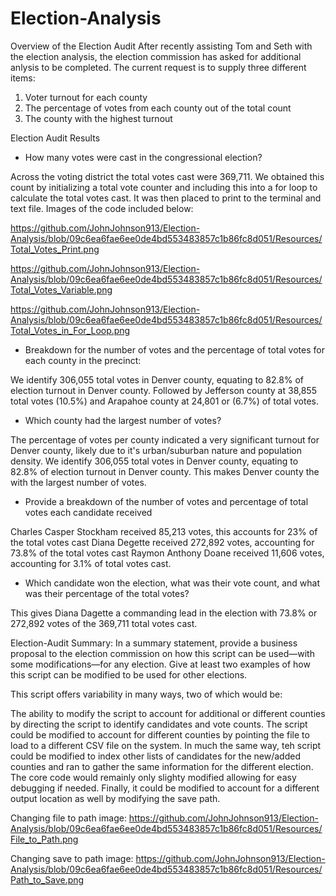 # Election-Analysis

Overview of the Election Audit
After recently assisting Tom and Seth with the election analysis, the election commission has asked for additional anlysis to be completed.  The current request is to supply three different items:

1. Voter turnout for each county
2. The percentage of votes from each county out of the total count
3. The county with the highest turnout

Election Audit Results

* How many votes were cast in the congressional election?

Across the voting district the total votes cast were 369,711.  We obtained this count by initializing a total vote counter and including this into a for loop to calculate the total votes cast.  It was then placed to print to the terminal and text file.  Images of the code included below:

https://github.com/JohnJohnson913/Election-Analysis/blob/09c6ea6fae6ee0de4bd553483857c1b86fc8d051/Resources/Total_Votes_Print.png

https://github.com/JohnJohnson913/Election-Analysis/blob/09c6ea6fae6ee0de4bd553483857c1b86fc8d051/Resources/Total_Votes_Variable.png

https://github.com/JohnJohnson913/Election-Analysis/blob/09c6ea6fae6ee0de4bd553483857c1b86fc8d051/Resources/Total_Votes_in_For_Loop.png

* Breakdown for the number of votes and the percentage of total votes for each county in the precinct:

We identify 306,055 total votes in Denver county, equating to 82.8% of election turnout in Denver county.  Followed by Jefferson county at 38,855 total votes (10.5%) and Arapahoe county at 24,801 or (6.7%) of total votes.

* Which county had the largest number of votes?

The percentage of votes per county indicated a very significant turnout for Denver county, likely due to it's urban/suburban nature and population density.   We identify 306,055 total votes in Denver county, equating to 82.8% of election turnout in Denver county.  This makes Denver county the with the largest number of votes.

* Provide a breakdown of the number of votes and percentage of total votes each candidate received

Charles Casper Stockham received 85,213 votes, this accounts for 23% of the total votes cast
Diana Degette received 272,892 votes, accounting for 73.8% of the total votes cast
Raymon Anthony Doane received 11,606 votes, accounting for 3.1% of total votes cast.
 
* Which candidate won the election, what was their vote count, and what was their percentage of the total votes?

This gives Diana Dagette a commanding lead in the election with 73.8% or 272,892 votes of the 369,711 total votes cast.  

Election-Audit Summary: In a summary statement, provide a business proposal to the election commission on how this script can be used—with some modifications—for any election. Give at least two examples of how this script can be modified to be used for other elections.

This script offers variability in many ways, two of which would be:

The ability to modify the script to account for additional or different counties by directing the script to identify candidates and vote counts.  The script could be modified to account for different counties by pointing the file to load to a different CSV file on the system.  In much the same way, teh script could be modified to index other lists of candidates for the new/added counties and ran to gather the same information for the different election.  The core code would remainly only slighty modified allowing for easy debugging if needed.  Finally, it could be modified to account for a different output location as well by modifying the save path.

Changing file to path image:  https://github.com/JohnJohnson913/Election-Analysis/blob/09c6ea6fae6ee0de4bd553483857c1b86fc8d051/Resources/File_to_Path.png

Changing save to path image:  https://github.com/JohnJohnson913/Election-Analysis/blob/09c6ea6fae6ee0de4bd553483857c1b86fc8d051/Resources/Path_to_Save.png

